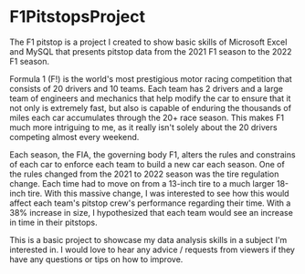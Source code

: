 # F1PitstopsProject
The F1 pitstop is a project I created to show basic skills of Microsoft Excel and MySQL that presents pitstop data from the 2021 F1 season to the 2022 F1 season.

Formula 1 (F!) is the world's most prestigious motor racing competition that consists of 20 drivers and 10 teams. 
Each team has 2 drivers and a large team of engineers and mechanics that help modify the car to ensure that it not only is extremely fast, but also is capable of enduring the thousands of miles each car accumulates through the 20+ race season.
This makes F1 much more intriguing to me, as it really isn't solely about the 20 drivers competing almost every weekend. 

Each season, the FIA, the governing body F1, alters the rules and constrains of each car to enforce each team to build a new car each season. One of the rules changed from the 2021 to 2022 season was the tire regulation change.
Each time had to move on from a 13-inch tire to a much larger 18-inch tire. With this massive change, I was interested to see how this would affect each team's pitstop crew's performance regarding their time. With a 38% increase in size, I hypothesized that each team would see an increase in time in their pitstops.

This is a basic project to showcase my data analysis skills in a subject I'm interested in. I would love to hear any advice / requests from viewers if they have any questions or tips on how to improve.
